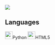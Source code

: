 ![](https://media.giphy.com/media/NaJBTlPINYNcFmPLrP/giphy.gif)

## Languages
<img src="https://cdn.jsdelivr.net/gh/devicons/devicon/icons/python/python-original.svg" width="25"/>Python  <img src="https://cdn.jsdelivr.net/gh/devicons/devicon/icons/html5/html5-original.svg" width="25"/>HTML5 

<!--
**User7558/User7558** is a ✨ _special_ ✨ repository because its `README.md` (this file) appears on your GitHub profile.

Here are some ideas to get you started:

- 🔭 I’m currently working on ...
- 🌱 I’m currently learning ...
- 👯 I’m looking to collaborate on ...
- 🤔 I’m looking for help with ...
- 💬 Ask me about ...
- 📫 How to reach me: ...
- 😄 Pronouns: ...
- ⚡ Fun fact: ...
-->
